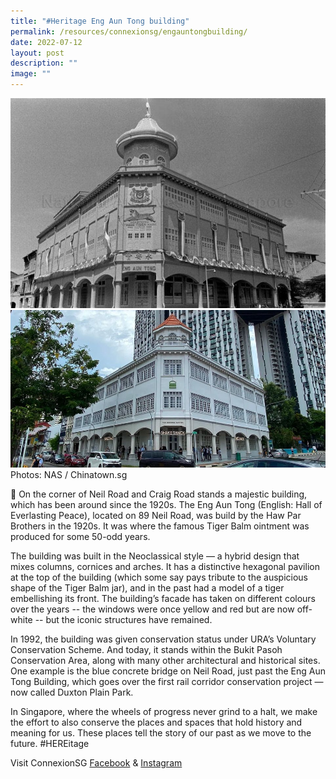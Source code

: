 ```yaml
---
title: "#Heritage Eng Aun Tong building"
permalink: /resources/connexionsg/engauntongbuilding/
date: 2022-07-12
layout: post
description: ""
image: ""
---
```


![](/images/connexionsg/2022/eng%20aun%20tong%20(then).jpg)
![](/images/connexionsg/2022/eng%20aun%20tong%20(now).jpg)
Photos: NAS / Chinatown.sg

📍 On the corner of Neil Road and Craig Road stands a majestic building, which has been around since the 1920s. The Eng Aun Tong (English: Hall of Everlasting Peace), located on 89 Neil Road, was build by the Haw Par Brothers in the 1920s. It was where the famous Tiger Balm ointment was produced for some 50-odd years.

The building was built in the Neoclassical style — a hybrid design that mixes columns, cornices and arches. It has a distinctive hexagonal pavilion at the top of the building (which some say pays tribute to the auspicious shape of the Tiger Balm jar), and in the past had a model of a tiger embellishing its front. The building’s facade has taken on different colours over the years -- the windows were once yellow and red but are now off-white -- but the iconic structures have remained.

In 1992, the building was given conservation status under URA’s Voluntary Conservation Scheme. And today, it stands within the Bukit Pasoh Conservation Area, along with many other architectural and historical sites. One example is the blue concrete bridge on Neil Road, just past the Eng Aun Tong Building, which goes over the first rail corridor conservation project — now called Duxton Plain Park.

In Singapore, where the wheels of progress never grind to a halt, we make the effort to also conserve the places and spaces that hold history and meaning for us. These places tell the story of our past as we move to the future. #HEREitage


Visit ConnexionSG [Facebook](https://www.facebook.com/ConnexionSG) & [Instagram](https://www.instagram.com/connexionsg/)